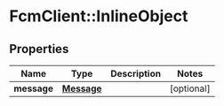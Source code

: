 # FcmClient::InlineObject

## Properties
Name | Type | Description | Notes
------------ | ------------- | ------------- | -------------
**message** | [**Message**](Message.md) |  | [optional] 


